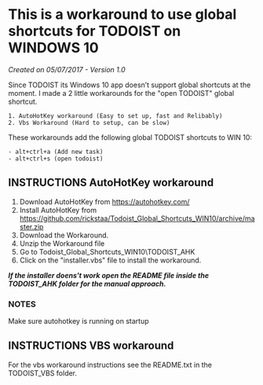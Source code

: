 ﻿# This is a workaround to use global shortcuts for TODOIST on WINDOWS 10
*Created on 05/07/2017 - Version 1.0*

Since TODOIST its Windows 10 app doesn’t support global shortcuts at the moment. I made a 2 little workarounds for the "open TODOIST" global shortcut.

	1. AutoHotKey workaround (Easy to set up, fast and Relibably)
	2. Vbs Workaround (Hard to setup, can be slow)
	
These workarounds add the following global TODOIST shortcuts to WIN 10:

    - alt+ctrl+a (Add new task)
    - alt+ctrl+s (open todoist)


## INSTRUCTIONS AutoHotKey workaround
1. Download AutoHotKey from https://autohotkey.com/
2. Install AutoHotKey from https://github.com/rickstaa/Todoist_Global_Shortcuts_WIN10/archive/master.zip
3. Download the Workaround.
4. Unzip the Workaround file
5. Go to Todoist_Global_Shortcuts_WIN10\TODOIST_AHK
6. Click on the "installer.vbs" file to install the workaround.

_**If the installer doens't work open the README file inside the TODOIST_AHK folder for the manual approach.**_

### NOTES
Make sure autohotkey is running on startup 

## INSTRUCTIONS VBS workaround
For the vbs workaround instructions see the README.txt in the TODOIST_VBS folder.
